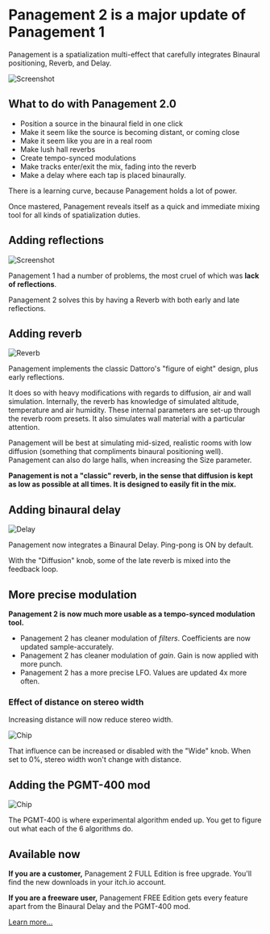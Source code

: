 # Panagement 2 is a major update of Panagement 1

Panagement is a spatialization multi-effect that carefully integrates Binaural positioning, Reverb, and Delay.


![Screenshot](../images/panagement2.jpg)


## What to do with Panagement 2.0

- Position a source in the binaural field in one click
- Make it seem like the source is becoming distant, or coming close
- Make it seem like you are in a real room
- Make lush hall reverbs
- Create tempo-synced modulations
- Make tracks enter/exit the mix, fading into the reverb
- Make a delay where each tap is placed binaurally.

There is a learning curve, because Panagement holds a lot of power. 

Once mastered, Panagement reveals itself as a quick and immediate mixing tool for all kinds of spatialization duties.



## Adding reflections

![Screenshot](../images/panagement.jpg)

Panagement 1 had a number of problems, the most cruel of which was **lack of reflections**.

Panagement 2 solves this by having a Reverb with both early and late reflections.


## Adding reverb

![Reverb](images/panagement-2-reverb.jpg)

Panagement implements the classic Dattoro's "figure of eight" design, plus early reflections. 

It does so with heavy modifications with regards to diffusion, air and wall simulation. Internally, the reverb has knowledge of simulated altitude, temperature and air humidity. These internal parameters are set-up through the reverb room presets. It also simulates wall material with a particular attention.

Panagement will be best at simulating mid-sized, realistic rooms with low diffusion (something that compliments binaural positioning well). Panagement can also do large halls, when increasing the Size parameter. 

**Panagement is not a "classic" reverb, in the sense that diffusion is kept as low as possible at all times. It is designed to easily fit in the mix.**



## Adding binaural delay

![Delay](images/panagement-2-delay.jpg)

Panagement now integrates a Binaural Delay.
Ping-pong is ON by default.

With the "Diffusion" knob, some of the late reverb is mixed into the feedback loop.


## More precise modulation

**Panagement 2 is now much more usable as a tempo-synced modulation tool.**

- Panagement 2 has cleaner modulation of _filters_. Coefficients are now updated sample-accurately.
- Panagement 2 has cleaner modulation of _gain_. Gain is now applied with more punch.
- Panagement 2 has a more precise LFO. Values are updated 4x more often.



### Effect of distance on stereo width

Increasing distance will now reduce stereo width. 

![Chip](images/panagement-2-wide.jpg)

That influence can be increased or disabled with the "Wide" knob. When set to 0%, stereo width won't change with distance.


## Adding the PGMT-400 mod

![Chip](images/panagement-2-chip.jpg)

The PGMT-400 is where experimental algorithm ended up. 
You get to figure out what each of the 6 algorithms do.

## Available now

**If you are a customer,** Panagement 2 FULL Edition is free upgrade. You'll find the new downloads in your itch.io account.

**If you are a freeware user,** Panagement FREE Edition gets every feature apart from the Binaural Delay and the PGMT-400 mod.

[Learn more...](../products/Panagement.html)
